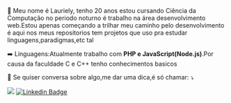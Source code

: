 <!-- <img src="https://raw.githubusercontent.com/MicaelliMedeiros/micaellimedeiros/master/image/computer-illustration.png" min-width="400px" max-width="400px" width="400px" align="right" alt="Computador"> -->


<!-- ![Alt Text](https://media.giphy.com/media/YPJ5gi3MZzSjhtQTIk/giphy.gif) -->

<p align="left"> 
 👤 Meu nome é Lauriely, tenho 20 anos estou cursando Ciência da Computação no periodo noturno é trabalho na área desenvolvimento web.Estou apenas começando a trilhar meu caminho pelo desenvolvimento é aqui nos meus repositorios tem projetos que uso pra estudar linguagens,paradigmas,etc tal<br>
</p>
<p align="left">
 ➡️   Linguagens:Atualmente trabalho com <strong> PHP e JavaScript(Node.js)</strong>.Por causa da faculdade C e C++ tenho conhecimentos basicos
</p>

<!-- <p align="left">
  💼 Ferramentas: <strong>Git,Linux</strong>
</p>
 <p align="left">
  💼 Framework:Faço uso do <strong>Laravel</strong> em varios projetos
</p>  -->


<p align="left">
  💌 Se quiser conversa sobre algo,me dar uma dica,é só chamar: ⤵️
</p>


  <a href="mailto:laurielylourenco@gmail.com" alt="Gmail"><img src="https://img.shields.io/badge/-Gmail-FF0000?style=flat-square&labelColor=FF0000&logo=gmail&logoColor=white&link=laurielylourenco@gmail.com" /></a>
 [![Linkedin Badge](https://img.shields.io/badge/-LinkedIn-blue?style=flat-square&logo=Linkedin&logoColor=white&link=https://www.linkedin.com/in/laurielylourenco/)](https://www.linkedin.com/in/laurielylourenco/) 
 
